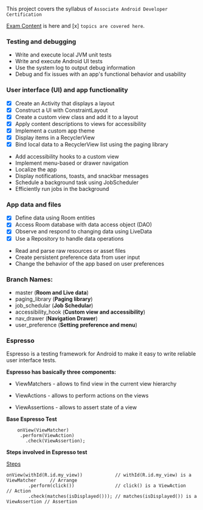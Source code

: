 This project covers the syllabus of `Associate Android Developer Certification`

[Exam Content](https://developers.google.com/training/certification/associate-android-developer/#exam-content) is here and [x] `topics are covered here`.

### Testing and debugging
- Write and execute local JVM unit tests
- Write and execute Android UI tests
- Use the system log to output debug information
- Debug and fix issues with an app's functional behavior and usability

### User interface (UI) and app functionality
- [x] Create an Activity that displays a layout
- [x] Construct a UI with ConstraintLayout
- [x] Create a custom view class and add it to a layout
- [x] Apply content descriptions to views for accessibility
- [x] Implement a custom app theme
- [x] Display items in a RecyclerView
- [x] Bind local data to a RecyclerView list using the paging library
- Add accessibility hooks to a custom view
- Implement menu-based or drawer navigation
- Localize the app
- Display notifications, toasts, and snackbar messages
- Schedule a background task using JobScheduler
- Efficiently run jobs in the background

### App data and files

- [x] Define data using Room entities
- [x] Access Room database with data access object (DAO)
- [x] Observe and respond to changing data using LiveData
- [x] Use a Repository to handle data operations
- Read and parse raw resources or asset files
- Create persistent preference data from user input
- Change the behavior of the app based on user preferences


### Branch Names:

- master (**Room and Live data**)
- paging_library (**Paging library**)
- job_schedular (**Job Schedular**)
- accessibility_hook (**Custom view and accessibility**)
- nav_drawer (**Navigation Drawer**)
- user_preference (**Setting preference and menu**)


### Espresso

Espresso is a testing framework for Android to make it easy to write reliable user interface tests.

**Espresso has basically three components:**

- ViewMatchers - allows to find view in the current view hierarchy

- ViewActions - allows to perform actions on the views

- ViewAssertions - allows to assert state of a view

**Base Espresso Test**

        onView(ViewMatcher)       
         .perform(ViewAction)     
           .check(ViewAssertion); 

**Steps involved in Espresso test**

[Steps](https://github.com/anjandebnath/ArchitectureComponent/blob/master/app/img/Espresso.jpeg)

    onView(withId(R.id.my_view))            // withId(R.id.my_view) is a ViewMatcher     // Arrange
            .perform(click())               // click() is a ViewAction                   // Action
            .check(matches(isDisplayed())); // matches(isDisplayed()) is a ViewAssertion // Assertion